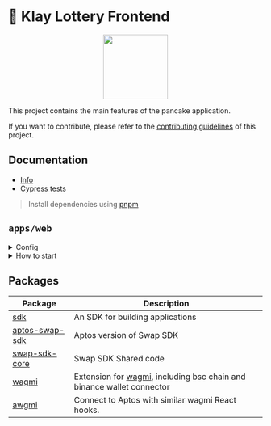 # 🥞 Klay Lottery Frontend

<p align="center">
  <a href="https://sweepstakes.finance">
      <img src="https://sweepstakes.finance/logo.png" height="128">
  </a>
</p>

This project contains the main features of the pancake application.

If you want to contribute, please refer to the [contributing guidelines](./CONTRIBUTING.md) of this project.

## Documentation

- [Info](doc/Info.md)
- [Cypress tests](doc/Cypress.md)

> Install dependencies using [pnpm](https://pnpm.io)

## `apps/web`

<details>
<summary>
Config
</summary>

| Config               | Location                                                                                           |
|----------------------|----------------------------------------------------------------------------------------------------|
| SSLottery address    | [constants/contracts.ts @default.SSLottery](apps/web/src/config/constants/contracts.ts?plain=1#L5) |
| SSLottery ABI        | [abi/SSLottery.ts @default](apps/web/src/config/abi/SSLottery.ts?plain=1#L1)                       |
| Lottery subgraph url | [constants/endpoints.ts @GRAPH_API_LOTTERY](apps/web/src/config/constants/endpoints.ts?plain=1#L5) |

</details>

<details>
<summary>
How to start
</summary>

```sh
pnpm i
```

start the development server

```sh
pnpm dev
```

build with production mode

```sh
pnpm build

# start the application after build
pnpm start
```

</details>

## Packages

| Package                                    | Description                                                                                                 |
|--------------------------------------------|-------------------------------------------------------------------------------------------------------------|
| [sdk](/packages/swap-sdk)                  | An SDK for building applications                                                                            |
| [aptos-swap-sdk](/packages/aptos-swap-sdk) | Aptos version of Swap SDK                                                                                   |
| [swap-sdk-core](/packages/swap-sdk-core)   | Swap SDK Shared code                                                                                        |
| [wagmi](/packages/wagmi)                   | Extension for [wagmi](https://github.com/wagmi-dev/wagmi), including bsc chain and binance wallet connector |
| [awgmi](/packages/awgmi)                   | Connect to Aptos with similar wagmi React hooks.                                                            |
